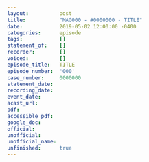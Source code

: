 ```yaml
---
layout:          post
title:           "MAG000 - #0000000 - TITLE"
date:            2019-05-02 12:00:00 -0400
categories:      episode
tags:            []
statement_of:    []
recorder:        []
voiced:          []
episode_title:   TITLE
episode_number:  '000'
case_number:     0000000
statement_date:  
recording_date:  
event_date:      
acast_url:       
pdf:             
accessible_pdf:  
google_doc:      
official:        
unofficial:      
unofficial_name: 
unfinished:      true
---
```


